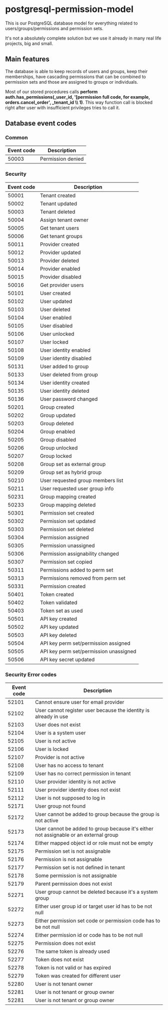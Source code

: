# postgresql-permission-model

This is our PostgreSQL database model for everything related to users/groups/permissions and permission sets.

It's not a absolutely complete solution but we use it already in many real life projects, big and small.

## Main features

The database is able to keep records of users and groups, keep their memberships, have cascading permissions that can be
combined to permission sets and those are assigned to groups or individuals.

Most of our stored procedures calls **perform auth.has_permissions(\_user_id, '[permission full code, for example,
orders.cancel_order', \_tenant_id \\\\ 1)**. This way function call is blocked right after user with insufficient
privileges tries to call it.

## Database event codes

### Common

| Event code | Description       |
|------------|-------------------|
| 50003      | Permission denied |

### Security

| Event code | Description                            |
|------------|----------------------------------------|
| 50001      | Tenant created                         |
| 50002      | Tenant updated                         |
| 50003      | Tenant deleted                         |
| 50004      | Assign tenant owner                    |
| 50005      | Get tenant users                       |
| 50006      | Get tenant groups                      |
| 50011      | Provider created                       |
| 50012      | Provider updated                       |
| 50013      | Provider deleted                       |
| 50014      | Provider enabled                       |
| 50015      | Provider disabled                      |
| 50016      | Get provider users                     |
| 50101      | User created                           |
| 50102      | User updated                           |
| 50103      | User deleted                           |
| 50104      | User enabled                           |
| 50105      | User disabled                          |
| 50106      | User unlocked                          |
| 50107      | User locked                            |
| 50108      | User identity enabled                  |
| 50109      | User identity disabled                 |
| 50131      | User added to group                    |
| 50133      | User deleted from group                |
| 50134      | User identity created                  |
| 50135      | User identity deleted                  |
| 50136      | User password changed                  |
| 50201      | Group created                          |
| 50202      | Group updated                          |
| 50203      | Group deleted                          |
| 50204      | Group enabled                          |
| 50205      | Group disabled                         |
| 50206      | Group unlocked                         |
| 50207      | Group locked                           |
| 50208      | Group set as external group            |
| 50209      | Group set as hybrid group              |
| 50210      | User requested group members list      |
| 50211      | User requested user group info         |
| 50231      | Group mapping created                  |
| 50233      | Group mapping deleted                  |
| 50301      | Permission set created                 |
| 50302      | Permission set updated                 |
| 50303      | Permission set deleted                 |
| 50304      | Permission assigned                    |
| 50305      | Permission unassigned                  |
| 50306      | Permission assignability changed       |
| 50307      | Permission set copied                  |
| 50311      | Permissions added to perm set          |
| 50313      | Permissions removed from perm set      |
| 50331      | Permission created                     |
| 50401      | Token created                          |
| 50402      | Token validated                        |
| 50403      | Token set as used                      |
| 50501      | API key created                        |
| 50502      | API key updated                        |
| 50503      | API key deleted                        |
| 50504      | API key perm set/permission assigned   |
| 50505      | API key perm set/permission unassigned |
| 50506      | API key secret updated                 |

### Security Error codes

| Event code | Description                                                                           |
|------------|---------------------------------------------------------------------------------------|
| 52101      | Cannot ensure user for email provider                                                 |
| 52102      | User cannot register user because the identity is already in use                      |
| 52103      | User does not exist                                                                   |
| 52104      | User is a system user                                                                 |
| 52105      | User is not active                                                                    |
| 52106      | User is locked                                                                        |
| 52107      | Provider is not active                                                                |
| 52108      | User has no access to tenant                                                          |
| 52109      | User has no correct permission in tenant                                              |
| 52110      | User provider identity is not active                                                  |
| 52111      | User provider identity does not exist                                                 |
| 52112      | User is not supposed to log in                                                        |
| 52171      | User group not found                                                                  |
| 52172      | User cannot be added to group because the group is not active                         |
| 52173      | User cannot be added to group because it's either not assignable or an external group |
| 52174      | Either mapped object id or role must not be empty                                     |
| 52175      | Permission set is not assignable                                                      |
| 52176      | Permission is not assignable                                                          |
| 52177      | Permission set is not defined in tenant                                               |
| 52178      | Some permission is not assignable                                                     |
| 52179      | Parent permission does not exist                                                      |
| 52271      | User group cannot be deleted because it's a system group                              |
| 52272      | Either user group id or target user id has to be not null                             |
| 52273      | Either permission set code or permission code has to be not null                      |
| 52274      | Either permission id or code has to be not null                                       |
| 52275      | Permission does not exist                                                             |
| 52276      | The same token is already used                                                        |
| 52277      | Token does not exist                                                                  |
| 52278      | Token is not valid or has expired                                                     |
| 52279      | Token was created for different user                                                  |
| 52280      | User is not tenant owner                                                              |
| 52281      | User is not tenant or group owner                                                     |
| 52281      | User is not tenant or group owner                                                     |



